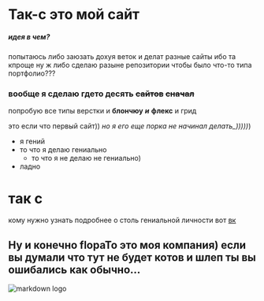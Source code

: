 # Так-с это мой сайт 
##### идея в чем?

попытаюсь либо заюзать дохуя веток и делат разные сайты ибо та кпроще ну ж либо сделаю разыне репозитории чтобы было что-то типа портфолио???


### вообще я сделаю гдето десять ~~сайтов~~ ~~сначал~~ <br/>
попробую все типы верстки и __блончюу__ ***и*** __флекс__ и грид

это если что первый сайт)) *но я его еще порка не начинал делать_)))))*)	
- я гений
- то что я делаю гениально
   - то что я не делаю не гениально)
- ладно

# так с



 кому нужно узнать подробнее о столь гениальной личности вот [вк](https://vk.com/typahacker) 


 ## Ну и конечно flopaTo это моя компания) если вы думали что тут не будет котов и шлеп ты вы ошибались как обычно...

 ![markdown logo](https://pbs.twimg.com/media/EknEsgtXIAIgu7_.jpg)
